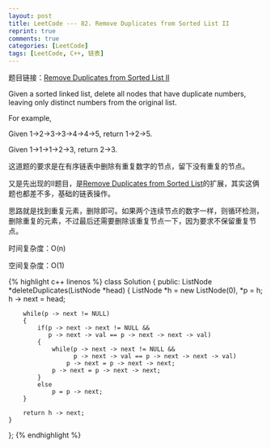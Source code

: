 ```yaml
---
layout: post
title: LeetCode --- 82. Remove Duplicates from Sorted List II
reprint: true
comments: true
categories: [LeetCode]
tags: [LeetCode, C++, 链表]
---
```



题目链接：[Remove Duplicates from Sorted List II](https://oj.leetcode.com/problems/remove-duplicates-from-sorted-list-ii/ ) 

Given a sorted linked list, delete all nodes that have duplicate numbers, leaving only distinct numbers from the original list. 

For example, 

Given 1->2->3->3->4->4->5, return 1->2->5. 

Given 1->1->1->2->3, return 2->3. 

这道题的要求是在有序链表中删除有重复数字的节点，留下没有重复的节点。

又是先出现的II题目，是[Remove Duplicates from Sorted List](http://www.makuiyu.cn/2015/03/LeetCode_83.%20Remove%20Duplicates%20from%20Sorted%20List/ )的扩展，其实这俩题也都差不多，基础的链表操作。

思路就是找到重复元素，删除即可。如果两个连续节点的数字一样，则循环检测，删除重复的元素，不过最后还需要删除该重复节点一下，因为要求不保留重复节点。

时间复杂度：O(n)

空间复杂度：O(1)

{% highlight c++ linenos %}
class Solution
{
public:
    ListNode *deleteDuplicates(ListNode *head)
    {
        ListNode *h = new ListNode(0), *p = h;
        h -> next = head;
        
        while(p -> next != NULL)
        {
            if(p -> next -> next != NULL && 
               p -> next -> val == p -> next -> next -> val)
            {
                while(p -> next -> next != NULL && 
                      p -> next -> val == p -> next -> next -> val)
                    p -> next = p -> next -> next;
                p -> next = p -> next -> next;
            }
            else
                p = p -> next;
        }
        
        return h -> next;
    }
};
{% endhighlight %}
